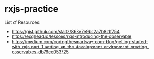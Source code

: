 # rxjs-practice


List of Resources:
- https://gist.github.com/staltz/868e7e9bc2a7b8c1f754
- https://egghead.io/lessons/rxjs-introducing-the-observable
- https://medium.com/codingthesmartway-com-blog/getting-started-with-rxjs-part-1-setting-up-the-development-environment-creating-observables-db76ce053725